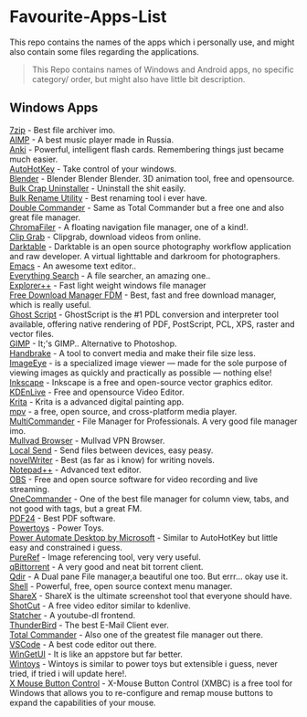
# Favourite-Apps-List
This repo contains the names of the apps which i personally use, and might also contain some files regarding the applications.

> This Repo contains names of Windows and Android apps, no specific category/ order, but might also have little bit description.

## Windows Apps
[7zip](https://www.7-zip.org/) - Best file archiver imo.
<br>
[AIMP](https://www.aimp.ru/) - A best music player made in Russia.
<br>
[Anki](https://apps.ankiweb.net/) - Powerful, intelligent flash cards.  Remembering things just became much easier.
<br>
[AutoHotKey](https://www.autohotkey.com/) - Take control of your windows.
<br>
[Blender](https://www.blender.org/) - Blender Blender Blender. 3D animation tool, free and opensource.
<br>
[Bulk Crap Uninstaller](https://www.bcuninstaller.com/) - Uninstall the shit easily.
<br>
[Bulk Rename Utility](https://www.bulkrenameutility.co.uk/Downloads/BRU_setup.exe) - Best renaming tool i ever have.
<br>
[Double Commander](https://doublecmd.sourceforge.io/) - Same as Total Commander but a free one and also great file manager.
<br>
[ChromaFiler](https://github.com/vanjac/chromafiler) - A floating navigation file manager, one of a kind!.
<br>
[Clip Grab](https://clipgrab.org/faqs/howto-download-youtube-video) - Clipgrab, download videos from online.
<br>
[Darktable](https://www.darktable.org/) - Darktable is an open source photography workflow application and raw developer. A virtual lighttable and darkroom for photographers.
<br>
[Emacs](https://www.gnu.org/software/emacs/) - An awesome text editor..
<br>
[Everything Search](https://www.voidtools.com/) - A file searcher, an amazing one..
<br>
[Explorer++](https://explorerplusplus.com/) - Fast light weight windows file manager
<br>
[Free Download Manager FDM](https://www.freedownloadmanager.org/) - Best, fast and free download manager, which is really useful.
<br>
[Ghost Script](https://www.ghostscript.com/) - GhostScript is the #1 PDL conversion and interpreter tool available, offering native rendering of PDF, PostScript, PCL, XPS, raster and vector files.
<br>
[GIMP](https://www.gimp.org/) - It;'s GIMP.. Alternative to Photoshop.
<br>
[Handbrake](https://handbrake.fr/) - A tool to convert media and make their file size less. 
<br>
[ImageEye](https://www.fmjsoft.com/imageeye.html#main) - is a specialized image viewer — made for the sole purpose of viewing images as quickly and practically as possible — nothing else!
<br>
[Inkscape](https://inkscape.org/) - Inkscape is a free and open-source vector graphics editor.
<br>
[KDEnLive](https://kdenlive.org/en/) - Free and opensource Video Editor.
<br>
[Krita](https://krita.org/en/) - Krita is a advanced digital painting app.
<br>
[mpv](https://mpv.io/) - a free, open source, and cross-platform media player.
<br>
[MultiCommander](https://multicommander.com/) -  File Manager for Professionals. A very good file manager imo.
<br>
[Mullvad Browser](https://mullvad.net/en) - Mullvad VPN Browser.
<br>
[Local Send](https://localsend.org/) - Send files between devices, easy peasy.
<br>
[novelWriter](https://novelwriter.io/) - Best (as far as i know) for writing novels.
<br>
[Notepad++](https://notepad-plus-plus.org/downloads/) - Advanced text editor.
<br>
[OBS](https://obsproject.com/) - Free and open source software for video recording and live streaming.
<br>
[OneCommander](https://onecommander.com/) - One of the best file manager for column view, tabs, and not good with tags, but a great FM.
<br>
[PDF24](https://www.pdf24.org/en/) - Best PDF software.
<br>
[Powertoys](https://github.com/microsoft/PowerToys/releases/tag/v0.81.1) - Power Toys.
<br>
[Power Automate Desktop by Microsoft](https://www.microsoft.com/en-in/power-platform/products/power-automate) - Similar to AutoHotKey but little easy and constrained i guess.
<br>
[PureRef](https://www.pureref.com/download.php) - Image referencing tool, very very useful.
<br>
[qBittorrent](https://www.qbittorrent.org/) - A very good and neat bit torrent client.
<br>
[Qdir](https://doublecmd.sourceforge.io/) - A Dual pane File manager,a beautiful one too. But errr... okay use it.
<br>
[Shell](https://nilesoft.org/) - Powerful, free, open source context menu manager.
<br>
[ShareX](https://getsharex.com/) - ShareX is the ultimate screenshot tool that everyone should have.
<br>
[ShotCut](https://shotcut.org/) - A free video editor similar to kdenlive.
<br>
[Statcher](https://stacher.io/) - A youtube-dl frontend.
<br>
[ThunderBird](https://www.thunderbird.net/en-US/) - The best E-Mail Client ever.
<br>
[Total Commander](https://www.ghisler.com/) - Also one of the greatest file manager out there.
<br>
[VSCode](https://code.visualstudio.com/) - A best code editor out there.
<br>
[WinGetUI](https://github.com/marticliment/WingetUI) - It is like an appstore but far better.
<br>
[Wintoys](https://apps.microsoft.com/detail/9p8ltpgcbzxd?amp%3Bgl=US&hl=en-us&gl=IN) - Wintoys is similar to power toys but extensible i guess, never tried, if tried i will update here!.
<br>
[X Mouse Button Control](https://www.highrez.co.uk/downloads/xmousebuttoncontrol.htm) - X-Mouse Button Control (XMBC) is a free tool for Windows that allows you to re-configure and remap mouse buttons to expand the capabilities of your mouse.
